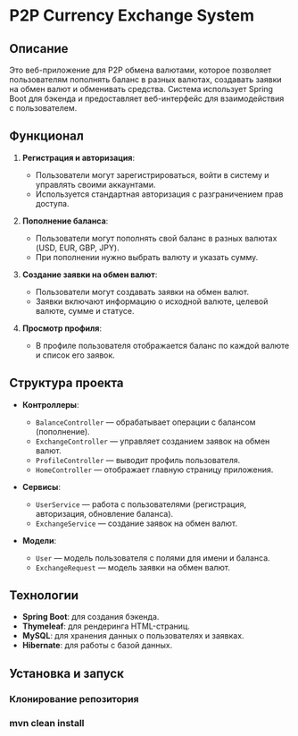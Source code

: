 # P2P Currency Exchange System

## Описание
Это веб-приложение для P2P обмена валютами, которое позволяет пользователям пополнять баланс в разных валютах, создавать заявки на обмен валют и обменивать средства. Система использует Spring Boot для бэкенда и предоставляет веб-интерфейс для взаимодействия с пользователем.

## Функционал
1. **Регистрация и авторизация**:
    - Пользователи могут зарегистрироваться, войти в систему и управлять своими аккаунтами.
    - Используется стандартная авторизация с разграничением прав доступа.

2. **Пополнение баланса**:
    - Пользователи могут пополнять свой баланс в разных валютах (USD, EUR, GBP, JPY).
    - При пополнении нужно выбрать валюту и указать сумму.

3. **Создание заявки на обмен валют**:
    - Пользователи могут создавать заявки на обмен валют.
    - Заявки включают информацию о исходной валюте, целевой валюте, сумме и статусе.

4. **Просмотр профиля**:
    - В профиле пользователя отображается баланс по каждой валюте и список его заявок.

## Структура проекта

- **Контроллеры**:
    - `BalanceController` — обрабатывает операции с балансом (пополнение).
    - `ExchangeController` — управляет созданием заявок на обмен валют.
    - `ProfileController` — выводит профиль пользователя.
    - `HomeController` — отображает главную страницу приложения.

- **Сервисы**:
    - `UserService` — работа с пользователями (регистрация, авторизация, обновление баланса).
    - `ExchangeService` — создание заявок на обмен валют.

- **Модели**:
    - `User` — модель пользователя с полями для имени и баланса.
    - `ExchangeRequest` — модель заявки на обмен валют.

## Технологии
- **Spring Boot**: для создания бэкенда.
- **Thymeleaf**: для рендеринга HTML-страниц.
- **MySQL**: для хранения данных о пользователях и заявках.
- **Hibernate**: для работы с базой данных.

## Установка и запуск

###  Клонирование репозитория
### mvn clean install

